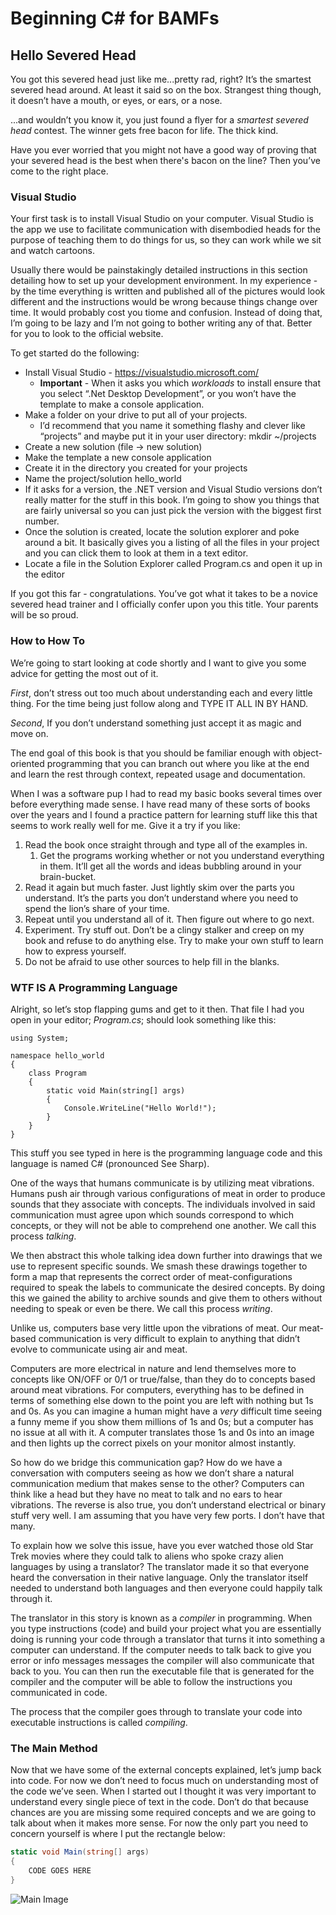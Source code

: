 # Beginning C\# for BAMFs #

## Hello Severed Head

You got this severed head just like me...pretty rad, right? It’s the smartest severed head around. At least it said so on the box. Strangest thing though, it doesn’t have a mouth, or eyes, or ears, or a nose.

...and wouldn’t you know it, you just found a flyer for a *smartest severed head* contest. The winner gets free bacon for life. The thick kind. 

Have you ever worried that you might not have a good way of proving that your severed head is the best when there's bacon on the line? Then you’ve come to the right place. 

### Visual Studio

Your first task is to install Visual Studio on your computer. Visual Studio is the app we use to facilitate communication with disembodied heads for the purpose of teaching them to do things for us, so they can work while we sit and watch cartoons. 

Usually there would be painstakingly detailed instructions in this section detailing how to set up your development environment. In my experience - by the time everything is written and published all of the pictures would look different and the instructions would be wrong because things change over time. It would probably cost you tiome and confusion. Instead of doing that, I’m going to be lazy and I’m not going to bother writing any of that. Better for you to look to the official website.

To get started do the following:
- Install Visual Studio - https://visualstudio.microsoft.com/
	- **Important** - When it asks you which *workloads* to install ensure that you select “.Net Desktop Development”, or you won’t have the template to make a console application. 
- Make a folder on your drive to put all of your projects.
	- I’d recommend that you name it something flashy and clever like “projects” and maybe put it in your user directory: mkdir ~/projects
- Create a new solution (file -> new solution)
- Make the template a new console application
- Create it in the directory you created for your projects
- Name the project/solution hello_world
- If it asks for a version, the .NET version and Visual Studio versions don’t really matter for the stuff in this book. I’m going to show you things that are fairly universal so you can just pick the version with the biggest first number.
- Once the solution is created, locate the solution explorer and poke around a bit. It basically gives you a listing of all the files in your project and you can click them to look at them in a text editor. 
- Locate a file in the Solution Explorer called Program.cs and open it up in the editor

If you got this far - congratulations. You’ve got what it takes to be a novice severed head trainer and I officially confer upon you this title. Your parents will be so proud. 

### How to How To

We’re going to start looking at code shortly and I want to give you some advice for getting the most out of it.

*First*, don’t stress out too much about understanding each and every little thing. For the time being just follow along and TYPE IT ALL IN BY HAND. 

*Second*, If you don’t understand something just accept it as magic and move on. 

The end goal of this book is that you should be familiar enough with object-oriented programming that you can branch out where you like at the end and learn the rest through context, repeated usage and documentation.

When I was a software pup I had to read my basic books several times over before everything made sense. I have read many of these sorts of books over the years and I found a practice pattern for learning stuff like this that seems to work really well for me. Give it a try if you like:

1. Read the book once straight through and type all of the examples in. 
	1. Get the programs working whether or not you understand everything in them. It’ll get all the words and ideas bubbling around in your brain-bucket.
1. Read it again but much faster. Just lightly skim over the parts you understand. It’s the parts you don’t understand where you need to spend the lion’s share of your time.
1. Repeat until you understand all of it. Then figure out where to go next.
1. Experiment. Try stuff out. Don’t be a clingy stalker and creep on my book and refuse to do anything else. Try to make your own stuff to learn how to express yourself.
1. Do not be afraid to use other sources to help fill in the blanks.

### WTF IS A Programming Language

Alright, so let’s stop flapping gums and get to it then. That file I had you open in your editor; *Program.cs*; should look something like this:

```
using System;

namespace hello_world
{
	class Program
	{
		static void Main(string[] args)
		{
			Console.WriteLine("Hello World!");
		}
	}
}
```

This stuff you see typed in here is the programming language code and this language is named C# (pronounced See Sharp). 

One of the ways that humans communicate is by utilizing meat vibrations. Humans push air through various configurations of meat in order to produce sounds that they associate with concepts. The individuals involved in said communication must agree upon which sounds correspond to which concepts, or they will not be able to comprehend one another. We call this process *talking*. 

We then abstract this whole talking idea down further into drawings that we use to represent specific sounds. We smash these drawings together to form a map that represents the correct order of meat-configurations required to speak the labels to communicate the desired concepts. By doing this we gained the ability to archive sounds and give them to others without needing to speak or even be there. We call this process *writing*.

Unlike us, computers base very little upon the vibrations of meat. Our meat-based communication is very difficult to explain to anything that didn’t evolve to communicate using air and meat. 

Computers are more electrical in nature and lend themselves more to concepts like ON/OFF or 0/1 or true/false, than they do to concepts based around meat vibrations. For computers, everything has to be defined in terms of something else down to the point you are left with nothing but 1s and 0s. As you can imagine a human might have a *very* difficult time seeing a funny meme if you show them millions of 1s and 0s; but a computer has no issue at all with it. A computer translates those 1s and 0s into an image and then lights up the correct pixels on your monitor almost instantly. 

So how do we bridge this communication gap? How do we have a conversation with computers seeing as how we don’t share a natural communication medium that makes sense to the other? Computers can think like a head but they have no meat to talk and no ears to hear vibrations. The reverse is also true, you don’t understand electrical or binary stuff very well. I am assuming that you have very few ports. I don’t have that many.  

To explain how we solve this issue, have you ever watched those old Star Trek movies where they could talk to aliens who spoke crazy alien languages by using a translator? The translator made it so that everyone heard the conversation in their native language. Only the translator itself needed to understand both languages and then everyone could happily talk through it. 

The translator in this story is known as a *compiler* in programming. When you type instructions (code) and build your project what you are essentially doing is running your code through a translator that turns it into something a computer can understand. If the computer needs to talk back to give you error or info messages messages the compiler will also communicate that back to you. You can then run the executable file that is generated for the compiler and the computer will be able to follow the instructions you communicated in code.

The process that the compiler goes through to translate your code into executable instructions is called *compiling*.

### The Main Method

Now that we have some of the external concepts explained, let’s jump back into code. For now we don’t need to focus much on understanding most of the code we’ve seen. When I started out I thought it was very important to understand every single piece of text in the code. Don’t do that because chances are you are missing some required concepts and we are going to talk about when it makes more sense. For now the only part you need to concern yourself is where I put the rectangle below:

```c#
static void Main(string[] args)
{
	CODE GOES HERE
}
```

![Main Image](images/Hello%40Severed%40Head/hello_world.png)
